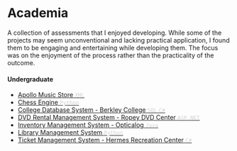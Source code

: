 # Academia

A collection of assessments that I enjoyed developing. While some of the projects may seem unconventional and lacking practical application, I found them to be engaging and entertaining while developing them. The focus was on the enjoyment of the process rather than the practicality of the outcome.
<br/>

#### Undergraduate

<ul>
    <li>
        <a href="./Apollo_Music_Center/">Apollo Music Store <span style="color:lightgrey">
                <code>XML</code>
            </span>
        </a>
    </li>
    <li>
        <a href="https://github.com/crypticsy/Playground/tree/master/Game_Engine/Chess/" target="_blank">Chess Engine <span style="color:lightgrey">
                <code>Python</code>
            </span>
        </a>
    </li>
    <li>
        <a href="./Berkley_College_System/">College Database System - Berkley College <span style="color:lightgrey">
                <code>SQL</code>
                <code>C#</code>
            </span>
        </a>
    </li>
    <li>
        <a href="https://github.com/crypticsy/RopeyDVDManagementSystem/" target="_blank">DVD Rental Management System - Ropey DVD Center <span style="color:lightgrey">
                <code>ASP.NET</code>
            </span>
        </a>
    </li>
    <li>
        <a href="./Opticalog/">Inventory Management System - Opticalog <span style="color:lightgrey">
                <code>Java</code>
            </span>
        </a>
    </li>
    <li>
        <a href="./Library_Management_System/">Library Management System <span style="color:lightgrey">
                <code>Python</code>
            </span>
        </a>
    </li>
    <li>
        <a href="./Hermes_Ticket_Management_System/">Ticket Management System - Hermes Recreation Center <span style="color:lightgrey">
                <code>C#</code>
            </span>
        </a>
    </li>
</ul>